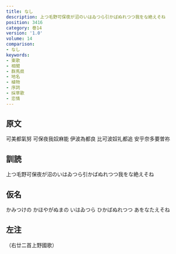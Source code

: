 ```yaml
---
title: なし
description: 上つ毛野可保夜が沼のいはゐつら引かばぬれつつ我をな絶えそね
position: 3416
category: 巻14
version: '1.0'
volume: 14
comparison:
- なし
keywords:
- 東歌
- 相聞
- 群馬県
- 地名
- 植物
- 序詞
- 採草歌
- 恋情
---
```


## 原文

可美都氣努 可保夜我奴麻能 伊波為都良 比可波奴礼都追 安乎奈多要曽祢

## 訓読

上つ毛野可保夜が沼のいはゐつら引かばぬれつつ我をな絶えそね

## 仮名

かみつけの かほやがぬまの いはゐつら ひかばぬれつつ あをなたえそね

## 左注

（右廿二首上野國歌）

